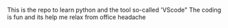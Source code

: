 This is the repo to learn python and the tool so-called 'VScode"
The coding is fun and its help me relax from office headache